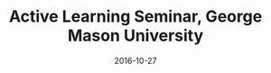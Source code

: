 ---
title: "Active Learning Seminar, George Mason University"
collection: talks
type: "Seminar" 
permalink: /talks/2016talk5
venue: "Fairfax, VA"
date: 2016-10-27
location: "Fairfax, VA"
---
